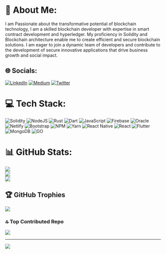 # 💫 About Me:
I am Passionate about the transformative potential of blockchain technology, I am a skilled blockchain developer with expertise in smart contract development and hyperledger. My proficiency in Solidity and Blockchain architecture enable me to create efficient and secure blockchain solutions. I am eager to join a dynamic team of developers and contribute to the development of secure innovative applications that drive business growth and social impact.


## 🌐 Socials:
[![LinkedIn](https://img.shields.io/badge/LinkedIn-%230077B5.svg?logo=linkedin&logoColor=white)](https://linkedin.com/in/https://www.linkedin.com/in/leo-nwafor-b61a7223b/) [![Medium](https://img.shields.io/badge/Medium-12100E?logo=medium&logoColor=white)](https://medium.com/@Leoysd) [![Twitter](https://img.shields.io/badge/Twitter-%231DA1F2.svg?logo=Twitter&logoColor=white)](https://twitter.com/@The_Crypto_Leo) 

# 💻 Tech Stack:
![Solidity](https://img.shields.io/badge/Solidity-%23363636.svg?style=for-the-badge&logo=solidity&logoColor=white) ![NodeJS](https://img.shields.io/badge/node.js-6DA55F?style=for-the-badge&logo=node.js&logoColor=white) ![Rust](https://img.shields.io/badge/rust-%23000000.svg?style=for-the-badge&logo=rust&logoColor=white) ![Dart](https://img.shields.io/badge/dart-%230175C2.svg?style=for-the-badge&logo=dart&logoColor=white) ![JavaScript](https://img.shields.io/badge/javascript-%23323330.svg?style=for-the-badge&logo=javascript&logoColor=%23F7DF1E) ![Firebase](https://img.shields.io/badge/firebase-%23039BE5.svg?style=for-the-badge&logo=firebase) ![Oracle](https://img.shields.io/badge/Oracle-F80000?style=for-the-badge&logo=oracle&logoColor=white) ![Netlify](https://img.shields.io/badge/netlify-%23000000.svg?style=for-the-badge&logo=netlify&logoColor=#00C7B7) ![Bootstrap](https://img.shields.io/badge/bootstrap-%23563D7C.svg?style=for-the-badge&logo=bootstrap&logoColor=white) ![NPM](https://img.shields.io/badge/NPM-%23000000.svg?style=for-the-badge&logo=npm&logoColor=white) ![Yarn](https://img.shields.io/badge/yarn-%232C8EBB.svg?style=for-the-badge&logo=yarn&logoColor=white) ![React Native](https://img.shields.io/badge/react_native-%2320232a.svg?style=for-the-badge&logo=react&logoColor=%2361DAFB) ![React](https://img.shields.io/badge/react-%2320232a.svg?style=for-the-badge&logo=react&logoColor=%2361DAFB) ![Flutter](https://img.shields.io/badge/Flutter-%2302569B.svg?style=for-the-badge&logo=Flutter&logoColor=white) ![MongoDB](https://img.shields.io/badge/MongoDB-%234ea94b.svg?style=for-the-badge&logo=mongodb&logoColor=white) ![GO](https://img.shields.io/badge/go-%23039BE5.svg?style=for-the-badge&logo=go)
# 📊 GitHub Stats:
![](https://github-readme-stats.vercel.app/api?username=LeoYsd&theme=dark&hide_border=false&include_all_commits=true&count_private=true)<br/>
![](https://github-readme-streak-stats.herokuapp.com/?user=LeoYsd&theme=dark&hide_border=false)<br/>
![](https://github-readme-stats.vercel.app/api/top-langs/?username=LeoYsd&theme=dark&hide_border=false&include_all_commits=true&count_private=true&layout=compact)

## 🏆 GitHub Trophies
![](https://github-profile-trophy.vercel.app/?username=LeoYsd&theme=radical&no-frame=true&no-bg=false&margin-w=4)

### 🔝 Top Contributed Repo
![](https://github-contributor-stats.vercel.app/api?username=LeoYsd&limit=5&theme=dark&combine_all_yearly_contributions=true)

---
[![](https://visitcount.itsvg.in/api?id=LeoYsd&icon=0&color=0)](https://visitcount.itsvg.in)

<!-- Proudly created with GPRM ( https://gprm.itsvg.in ) -->
